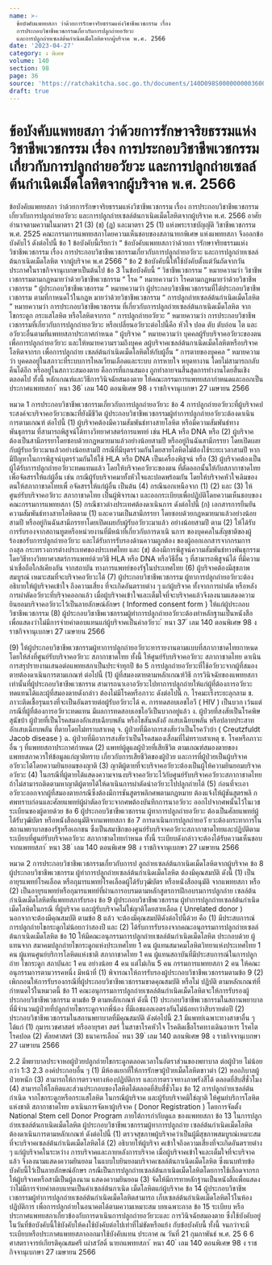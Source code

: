```yaml
---
name: >-
  ข้อบังคับแพทยสภา ว่าด้วยการรักษาจริยธรรมแห่งวิชาชีพเวชกรรม เรื่อง
  การประกอบวิชาชีพเวชกรรมเกี่ยวกับการปลูกถ่ายอวัยวะ
  และการปลูกถ่ายเซลล์ต้นกำเนิดเม็ดโลหิตจากผู้บริจาค พ.ศ. 2566
date: '2023-04-27'
category: ง พิเศษ
volume: 140
section: 98
page: 36
source: 'https://ratchakitcha.soc.go.th/documents/140D098S0000000003600.pdf'
draft: true
---
```


# ข้อบังคับแพทยสภา ว่าด้วยการรักษาจริยธรรมแห่งวิชาชีพเวชกรรม เรื่อง การประกอบวิชาชีพเวชกรรมเกี่ยวกับการปลูกถ่ายอวัยวะ และการปลูกถ่ายเซลล์ต้นกำเนิดเม็ดโลหิตจากผู้บริจาค พ.ศ. 2566

ข้อบังคับแพทยสภา ว่าด้วยการรักษาจริยธรรมแห่งวิชาชีพเวชกรรม เรื่อง การประกอบวิชาชีพเวชกรรมเกี่ยวกับการปลูกถ่ายอวัยวะ และการปลูกถ่ายเซลล์ต้นกาเนิดเม็ดโลหิตจากผู้บริจาค พ.ศ. 2566 อาศัยอำนาจตามความในมาตรา 21 (3) (ช) (ฎ) และมาตรา 25 (1) แห่งพระราชบัญญัติ วิชาชีพเวชกรรม พ.ศ. 2525 คณะกรรมการแพทยสภาโดยความเห็นชอบของสภานายกพิเศษ แห่งแพทยสภา จึงออกข้อบังคับไว้ ดังต่อไปนี้ ข้อ 1 ข้อบังคับนี้เรียกว่า “ ข้อบังคับแพทยสภาว่าด้วยกา รรักษาจริยธรรมแห่งวิชาชีพเวชกรรม เรื่อง การประกอบวิชาชีพเวชกรรมเกี่ยวกับการปลูกถ่ายอวัยวะ และการปลูกถ่ายเซลล์ต้นกาเนิดเม็ดโลหิต จากผู้บริจาค พ.ศ 2566 ” ข้อ 2 ข้อบังคับนี้ให้ใช้บังคับตั้งแต่วันถัดจากวันประกาศในราชกิจจานุเบกษาเป็นต้นไป ข้อ 3 ในข้อบังคับนี้ “ วิชาชีพเวชกรรม ” หมายความว่า วิชาชีพเวชกรรมตามกฎหมายว่าด้วยวิชาชีพเวชกรรม “ โรค ” หมายความว่า โรคตามกฎหมายว่าด้วยวิชาชีพเวชกรรม “ ผู้ประกอบวิชาชีพเวชกรรม ” หมายความว่า ผู้ประกอบวิชาชีพเวชกรรมที่ได้ประกอบวิชาชีพเวชกรรม ตามที่กาหนดไว้ในกฎห มายว่าด้วยวิชาชีพเวชกรรม “ การปลูกถ่ายเซลล์ต้นกำเนิดเม็ดโลหิต ” หมายความว่า การประกอบวิชาชีพเวชกรรม ที่เกี่ยวกับการปลูกถ่ายเซลล์ต้นกาเนิดเม็ดโลหิต จากไขกระดูก กระแสโลหิต หรือโลหิตจากรก “ การปลูกถ่ายอวัยวะ ” หมายความว่า การประกอบวิชาชีพเวชกรรมที่เกี่ยวกับการปลูกถ่ายอวัยวะ หรือเปลี่ยนอวัยวะต่อไปนี้คือ หัวใจ ปอด ตับ ตับอ่อน ไต และอวัยวะอื่นตามที่แพทยสภาประกาศกำหนด “ ผู้บริจาค ” หมายความว่า บุคคลผู้รับบริจาคอวัยวะของตน เพื่อการปลูกถ่ายอวัยวะ และให้หมายความรวมถึงบุคค ลผู้บริจาคเซลล์ต้นกาเนิดเม็ดโลหิตหรือบริจาคโลหิตจากรก เพื่อการปลูกถ่าย เซลล์ต้นกำเนิดเม็ดโลหิตให้กับผู้อื่น “ การตายของบุคคล ” หมายความว่า บุคคลอยู่ในสภาวะที่ระบบการไหลเวียนเลือดและระบบ การหายใจ หยุดทางาน โดยไม่สามารถกลับคืนได้อีก หรืออยู่ในสภาวะสมองตาย คือการที่แกนสมอง ถูกทำลายจนสิ้นสุดการทำงานโดยสิ้นเชิงตลอดไป ทั้งนี้ หลักเกณฑ์และวิธีการวินิจฉัยสมองตาย ให้คณะกรรมการแพทยสภากำหนดและออกเป็นประกาศแพทยสภา ้ หนา 36 ่ เลม 140 ตอนพิเศษ 98 ง ราชกิจจานุเบกษา 27 เมษายน 2566

หมวด 1 การประกอบวิชาชีพเวชกรรมเกี่ยวกับการปลูกถ่ายอวัยวะ ข้อ 4 การปลูกถ่ายอวัยวะที่ผู้บริจาคป ระสงค์จะบริจาคอวัยวะขณะที่ยังมีชีวิต ผู้ประกอบวิชาชีพเวชกรรมผู้ทำการปลูกถ่ายอวัยวะต้องดาเนินการตามเกณฑ์ ต่อไปนี้ (1) ผู้บริจาคต้องมีความสัมพันธ์ทางสายโลหิต หรือมีความสัมพันธ์ทางพันธุกรรม ที่สามารถพิสูจน์ได้ทางวิทยาศาสตร์การแพทย์ เช่น HLA หรือ DNA หรือ (2) ผู้บริจาคต้องเป็นสามีภรรยาโดยชอบด้วยกฎหมายมาแล้วอย่างน้อยสามปี หรืออยู่กินฉันสามีภรรยา โดยเปิดเผยกับผู้รับอวัยวะมาแล้วอย่างน้อยสามปี กรณีที่มีบุตรร่วมกันโดยสายโลหิตไม่ต้องใช้ระยะเวลาสามปี หากมีปัญหาในการพิสูจน์บุตรร่วมกันให้ใช้ HLA หรือ DNA เป็นเครื่องพิสูจน์ หรือ (3) ผู้บริจาคต้องเป็นผู้ได้รับการปลูกถ่ายอวัยวะทดแทนแล้ว โดยให้บริจาคอวัยวะของตน ที่ตัดออกนั้นให้กับสภากาชาดไทยเพื่อจัดสรรให้แก่ผู้อื่น เช่น กรณีผู้รับบริจาคมาทั้งหัวใจและปอดพร้อมกัน โดยให้บริจาคหัวใจเดิมของตนให้สภากาชาดไทยเพื่ อจัดสรรให้แก่ผู้อื่น เป็นต้น (4) กรณีนอกเหนือจาก (1) (2) และ (3) ให้ศูนย์รับบริจาคอวัยวะ สภากาชาดไทย เป็นผู้พิจารณา และออกระเบียบเพื่อปฏิบัติโดยความเห็นชอบของคณะกรรมการแพทยสภา (5) กรณีชาวต่างประเทศต้องดาเนินการ ดังต่อไปนี้ (ก) เอกสารการยืนยันความสัมพันธ์ทางสายโลหิตตาม (1) และความเป็นสามีภรรยา โดยชอบด้วยกฎหมายมาแล้วอย่างน้อยสามปี หรืออยู่กินฉันสามีภรรยาโดยเปิดเผยกับผู้รับอวัยวะมาแล้ว อย่างน้อยสามปี ตาม (2) ให้ได้รับการรับรองจากสถานทูตหรือหน่วยงานที่มีหน้าที่เกี่ยวกับการดาเนิ นการ ของบุคคลในสัญชาติของผู้ร้องขอรับการปลูกถ่ายอวัยวะ และได้รับการรับรองด้านความถูกต้อง ของผู้ออกเอกสารจากกรมการกงสุล กระทรวงการต่างประเทศของประเทศไทย และ (ข) ต้องมีการพิสูจน์ความสัมพันธ์ทางพันธุกรรมโดยวิธีทางวิทยาศาสตร์การแพทย์ด้วยวิธี HLA หรือ DNA หรือวิธีอื่น ๆ ที่สามารถพิสูจน์ได้ ที่มีความน่าเชื่อถือใกล้เคียงกัน จากสถาบัน ทางการแพทย์ของรัฐในประเทศไทย (6) ผู้บริจาคต้องมีสุขภาพสมบูรณ์ เหมาะสมที่จะบริจาคอวัยวะได้ (7) ผู้ประกอบวิชาชีพเวชกรรม ผู้ทาการปลูกถ่ายอวัยวะต้องอธิบายให้ผู้บริจาคเข้าใจ ถึงความเสี่ยง ที่จะเกิดอันตรายต่าง ๆ แก่ผู้บริจาค ทั้งจากการผ่าตัด หรือหลังการผ่าตัดอวัยวะที่บริจาคออกแล้ว เมื่อผู้บริจาคเข้าใจและเต็มใจที่จะบริจาคแล้วจึงลงนามแสดงความยินยอมบริจาคอวัยวะไว้เป็นลายลักษณ์อักษร ( Informed consent form ) ให้แก่ผู้ประกอบวิชาชีพเวชกรรม (8) ผู้ประกอบวิชาชีพเวชกรรมผู้ทำการปลูกถ่ายอวัยวะต้องทำหลักฐานเป็นหนังสือ เพื่อแสดงว่าไม่มีการจ่ายค่าตอบแทนแก่ผู้บริจาคเป็นค่าอวัยวะ ้ หนา 37 ่ เลม 140 ตอนพิเศษ 98 ง ราชกิจจานุเบกษา 27 เมษายน 2566

(9) ให้ผู้ประกอบวิชาชีพเวชกรรมผู้ทาการปลูกถ่ายอวัยวะทารายงานตามแบบที่สภากาชาดไทยกาหนด โดยให้ส่งที่ศูนย์รับบริจาคอวัยวะ สภากาชาดไทย ทั้งนี้ ให้ศูนย์รับบริจาคอวัยวะ สภากาชาดไทย ดาเนินการสรุปรายงานเสนอต่อแพทยสภาเป็นประจำทุกปี ข้อ 5 การปลูกถ่ายอวัยวะที่ใช้อวัยวะจากผู้ที่สมองตายต้องดาเนินการตามเกณฑ์ ต่อไปนี้ (1) ผู้ที่สมองตายตามหลักเกณฑ์วิธี การวินิจฉัยของแพทยสภาเท่านั้นที่ผู้ประกอบวิชาชีพเวชกรรม สามารถนาเอาอวัยวะไปทาการปลูกถ่ายให้แก่ผู้ที่ต้องการอวัยวะทดแทนได้และผู้ที่สมองตายดังกล่าว ต้องไม่มีโรคหรือภาวะ ดังต่อไปนี้ ก. โรคมะเร็งระยะลุกลาม ข. ภาวะติดเชื้อรุนแรงที่จะเป็นอันตรายต่อผู้รับอวัยวะได้ ค. การทดสอบเอชไอวี ( HIV ) เป็นบวก เว้นแต่กรณีที่ผู้ที่ต้องการอวัยวะทดแทน มีผลการทดสอบเอชไอวีเป็นบวกอยู่แล้ว ง. ผู้ป่วยที่สงสัยเป็นโรคพิษสุนัขบ้า ผู้ป่วยที่เป็นโรคสมองอักเสบเฉียบพลัน หรือไขสันหลังอั กเสบเฉียบพลัน หรือปลายประสาทอักเสบเฉียบพลัน ที่ตายโดยไม่ทราบสาเหตุ จ. ผู้ป่วยที่มีอาการสงสัยว่าเป็นโรควัวบ้า ( Creutzfuldt Jacob disease ) ฉ. ผู้ป่วยที่มีอาการสงสัยว่าเป็นโรคสมองเสื่อมที่ไม่ทราบสาเหตุ ช. โรคหรือภาวะอื่น ๆ ที่แพทยสภาประกาศกำหนด (2) แพทย์ผู้ดูแลผู้ป่วยที่เสียชีวิต ตามเกณฑ์สมองตายของแพทยสภาควรให้ข้อมูลแก่ญาติทราบ เกี่ยวกับการเสียชีวิตของผู้ป่วย และการที่ผู้ป่วยเป็นผู้บริจาคอวัยวะได้โดยความยินยอมของญาติ (3) ญาติผู้ตายที่จะบริจาคอวัยวะต้องเป็นผู้ให้ความยินยอมบริจาคอวัยวะ (4) ในกรณีที่ผู้ตายได้แสดงความจานงบริจาคอวัยวะไว้กับศูนย์รับบริจาคอวัยวะสภากาชาดไทย ถ้าไม่สามารถติดตามหาญาติผู้ตายได้ให้ดาเนินการผ่าตัดนำอวัยวะไปปลูกถ่ายได้ (5) ก่อนที่จะเอาอวัยวะออกจากผู้ที่สมองตายกรณีซึ่งต้องมีการชันสูตรพลิกศพตามกฎหมาย ต้องแจ้งให้ผู้ชันสูตรพลิ กศพทราบก่อนและศัลยแพทย์ผู้ผ่าตัดอวัยวะจากศพต้องบันทึกการนาอวัยวะ ออกไปจากศพนั้นไว้ในเวชระเบียนของผู้ตายด้วย ข้อ 6 ผู้ประกอบวิชาชีพเวชกรรม ผู้ทาการปลูกถ่ายอวัยวะ ต้องเป็นศัลยแพทย์ผู้ได้รับวุฒิบัตร หรือหนังสืออนุมัติจากแพทยสภา ข้อ 7 การดาเนินการปลูกถ่ายอวั ยวะต้องกระทาการในสถานพยาบาลของรัฐหรือเอกชน ซึ่งเป็นสมาชิกของศูนย์รับบริจาคอวัยวะสภากาชาดไทยและปฏิบัติตามระเบียบที่ศูนย์รับบริจาคอวัยวะ สภากาชาดไทยกำหนด ทั้งนี้ ระเบียบดังกล่าวจะต้องได้รับความเห็นชอบจากแพทยสภา ้ หนา 38 ่ เลม 140 ตอนพิเศษ 98 ง ราชกิจจานุเบกษา 27 เมษายน 2566

หมวด 2 การประกอบวิชาชีพเวชกรรมเกี่ยวกับการป ลูกถ่ายเซลล์ต้นกาเนิดเม็ดโลหิตจากผู้บริจาค ข้อ 8 ผู้ประกอบวิชาชีพเวชกรรม ผู้ทำการปลูกถ่ายเซลล์ต้นกำเนิดเม็ดโลหิต ต้องมีคุณสมบัติ ดังนี้ (1) เป็นอายุรแพทย์โรคเลือด หรือกุมารแพทย์โรคเลือดผู้ได้รับวุฒิบัตร หรือหนังสืออนุมัติ จากแพทยสภา หรือ (2) เป็นอายุรแพทย์หรือกุมารแพทย์ที่ผ่านการอบรมตามหลักสูตรการฝึกอบรมการปลูกถ่าย เซลล์ต้นกำเนิดเม็ดโลหิตที่แพทยสภารับรอง ข้อ 9 ผู้ประกอบวิชาชีพเวชกรรม ผู้ทำการปลูกถ่ายเซลล์ต้นกำเนิดเม็ดโลหิตในกรณี ที่ผู้บริจาค และผู้รับบริจาคไม่ใช่ญาติโดยสายเลือด ( Unrelated donor ) นอกจากจะต้องมีคุณสมบัติ ตามข้อ 8 แล้ว จะต้องมีคุณสมบัติดังต่อไปนี้ด้วย คือ (1) มีประสบการณ์การปลูกถ่ายไขกระดูกไม่น้อยกว่าสองปี และ (2) ได้รับการรับรองจากคณะอนุกรรมการปลูกถ่ายเซลล์ต้นกาเนิดเม็ดโลหิต ข้อ 10 ให้มีคณะอนุกรรมการปลูกถ่ายเซลล์ต้นกำเนิดเม็ดโลหิต ประกอบด้วย ผู้แทนจาก สมาคมปลูกถ่ายไขกระดูกแห่งประเทศไทย 1 คน ผู้แทนสมาคมโลหิตวิทยาแห่งประเทศไทย 1 คน ผู้แทนศูนย์บริการโลหิตแห่งชาติ สภากาชาดไทย 1 คน ผู้แทนสถาบันที่มีประสบการณ์ในการปลูกถ่าย ไขกระดูก สถาบันละ 1 คน อย่างน้อย 4 คน แต่ไม่เกิน 5 คน กรรมการแพทยสภา 2 คน ให้คณะอนุกรรมการตามวรรคหนึ่ง มีหน้าที่ (1) พิจารณาให้การรับรองผู้ประกอบวิชาชีพเวชกรรมตามข้อ 9 (2) เพิกถอนให้การรับรองกรณีที่ผู้ประกอบวิชาชีพเวชกรรมขาดคุณสมบัติ หรือไม่ ปฏิบัติ ตามหลักเกณฑ์ที่กำหนดไว้ในหมวดนี้ ข้อ 11 คณะอนุกรรมการปลูกถ่ายเซลล์ต้นกำเนิดเม็ดโลหิตจะให้การรับรองผู้ประกอบวิชาชีพเวชกรรม ตามข้อ 9 ตามหลักเกณฑ์ ดังนี้ (1) ประกอบวิชาชีพเวชกรรมในสถานพยาบาลที่มีจำนวนผู้ป่วยที่ปลูกถ่ายไขกระดูกจากพี่น้อง ที่มีเอชแอลเอตรงกันไม่น้อยกว่าสิบรายต่อปี (2) ประกอบวิชาชีพเวชกรรมในสถานพยาบาลที่มีคุณสมบัติ ดังต่อไปนี้ 2.1 มีแพทย์เฉพาะทางสาขาอื่น ๆ ได้แก่ (1) กุมารเวชศาสตร์ หรืออายุรศา สตร์ ในสาขาโรคหัวใจ โรคติดเชื้อโรคทางเดินอาหาร โรคไต โรคปอด (2) ศัลยศาสตร์ (3) ธนาคารเลือด ้ หนา 39 ่ เลม 140 ตอนพิเศษ 98 ง ราชกิจจานุเบกษา 27 เมษายน 2566

2.2 มีพยาบาลประจาหอผู้ป่วยปลูกถ่ายไขกระดูกตลอดเวลาในอัตราส่วนของพยาบาล ต่อผู้ป่วย ไม่น้อยกว่า 1:3 2.3 องค์ประกอบอื่น ๆ (1) มีห้องแยกที่ให้การรักษาผู้ป่วยเม็ดโลหิตขาวต่า (2) หออภิบาลผู้ป่วยหนัก (3) สามารถให้การตรวจทางห้องปฏิบัติการ และการตรวจทางภาพรังสีได้ ตลอดยี่สิบสี่ชั่วโมง (4) สามารถให้โลหิตและส่วนประกอบของโลหิตได้ตลอดยี่สิบสี่ชั่วโมง ข้อ 12 การปลูกถ่ายเซลล์ต้นกำเนิด จากไขกระดูกหรือกระแสโลหิต ในกรณีผู้บริจาค และผู้รับบริจาคมิใช่ญาติ ให้ศูนย์บริการโลหิตแห่งชาติ สภากาชาดไทย ดาเนินการจัดหาผู้บริจาค ( Donor Registration ) โดยการจัดตั้ง National Stem cell Donor Program ภายใต้การกำกับดูแล ของแพทยสภา ข้อ 13 ในการปลูกถ่ายเซลล์ต้นกาเนิดเม็ดโลหิต ผู้ประกอบวิชาชีพเวชกรรมผู้ทาการปลูกถ่าย เซลล์ต้นกำเนิดเม็ดโลหิต ต้องดาเนินการตามหลักเกณฑ์ ดังต่อไปนี้ (1) ตรวจสุขภาพผู้บริจาคว่าเป็นผู้มีสุขภาพสมบูรณ์เหมาะสมที่จะบริจาคเซลล์ต้นกำเนิดเม็ดโลหิตได้ (2) อธิบายให้ผู้บริจา คเข้าใจถึงความเสี่ยงที่จะเกิดอันตรายต่าง ๆ แก่ผู้บริจาคในระหว่าง การบริจาคและภายหลังการบริจาค เมื่อผู้บริจาคเข้าใจและเต็มใจที่จะบริจาคแล้ว จึงลงนามแสดงความยินยอม ในแบบใบยินยอมบริจาคเซลล์ต้นกาเนิดเม็ดโลหิต ซึ่งแนบท้ายข้อบังคับนี้ไว้เป็นลายลักษณ์อักษร กรณีเป็นการปลูกถ่ายเซลล์ต้นกาเนิดเม็ดโลหิตโดยการใช้เลือดจากรกให้ผู้บริจาคหรือสามีเป็นผู้ลงนาม แสดงความยินยอม (3) จัดให้มีการทาหลักฐานเป็นหนังสือเพื่อแสดงว่าไม่มีการจ่ายค่าตอบแทนเป็นค่าเซลล์ต้นกาเนิด เม็ดโลหิตแก่ผู้บริจาค ข้อ 14 ผู้ประกอบวิชาชีพเวชกรรมผู้ทำการปลูกถ่ายเซลล์ต้นกำเนิดเม็ดโลหิตสามารถ เก็บเซลล์ต้นกำเนิดเม็ดโลหิตไว้ในห้องปฏิบัติการ เพื่อการปลูกถ่ายในอนาคตได้ตามความเหมาะสม บทเฉพาะกาล ข้อ 15 ระเบียบ หรือประกาศแพทยสภาเกี่ยวข้องกับการดาเนินการปลูกถ่ายอวัยวะและ การวินิจฉัยสมองตาย ซึ่งใช้บังคับอยู่ในวันที่ข้อบังคับนี้ใช้บังคับให้คงใช้บังคับต่อไปเท่าที่ไม่ขัดหรือแย้ง กับข้อบังคับนี้ ทั้งนี้ จนกว่าจะมีระเบียบหรือประกาศแพทยสภาออกมาใช้บังคับแทน ประกาศ ณ วันที่ 21 กุมภาพันธ์ พ.ศ. 25 6 6 ศาสตราจารย์เกียรติคุณสมศรี เผ่าสวัสดิ์ นายกแพทยสภา ้ หนา 40 ่ เลม 140 ตอนพิเศษ 98 ง ราชกิจจานุเบกษา 27 เมษายน 2566

